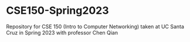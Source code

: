 # CSE150-Spring2023
Repository for CSE 150 (Intro to Computer Networking) taken at UC Santa Cruz in Spring 2023 with professor Chen Qian
